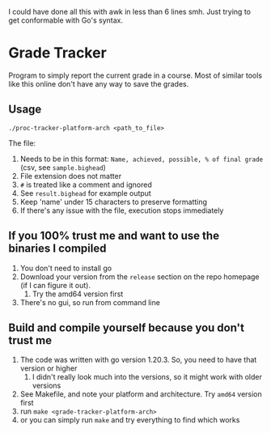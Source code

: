 I could have done all this with awk in less than 6 lines smh. Just trying to get conformable with Go's
syntax.

# Grade Tracker

Program to simply report the current grade in a course. Most of similar tools like this online don't have
any way to save the grades.

## Usage

`./proc-tracker-platform-arch <path_to_file>`

The file:

1. Needs to be in this format: `Name, achieved, possible, % of final grade` (csv, see `sample.bighead`)
2. File extension does not matter
3. `#` is treated like a comment and ignored
4. See `result.bighead` for example output
5. Keep 'name' under 15 characters to preserve formatting
6. If there's any issue with the file, execution stops immediately

## If you 100% trust me and want to use the binaries I compiled

1. You don't need to install go
2. Download your version from the `release` section on the repo homepage (if I can figure it out).
    1. Try the amd64 version first
3. There's no gui, so run from command line

## Build and compile yourself because you don't trust me

1. The code was written with go version 1.20.3. So, you need to have that version or higher
    1. I didn't really look much into the versions, so it might work with older versions
2. See Makefile, and note your platform and architecture. Try `amd64` version first
3. run `make <grade-tracker-platform-arch>`
4. or you can simply run `make` and try everything to find which works
